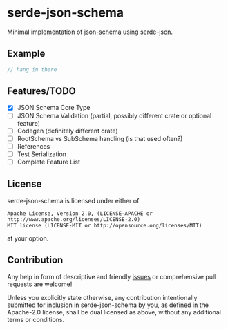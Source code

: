 # serde-json-schema

Minimal implementation of [json-schema](https://json-schema.org/specification.html) using [serde-json](https://github.com/serde-rs/json).

## Example

```rust
// hang in there
```

## Features/TODO

* [x] JSON Schema Core Type
* [ ] JSON Schema Validation (partial, possibly different crate or optional feature)
* [ ] Codegen (definitely different crate)
* [ ] RootSchema vs SubSchema handling (is that used often?)
* [ ] References
* [ ] Test Serialization
* [ ] Complete Feature List

## License

serde-json-schema is licensed under either of

    Apache License, Version 2.0, (LICENSE-APACHE or http://www.apache.org/licenses/LICENSE-2.0)
    MIT license (LICENSE-MIT or http://opensource.org/licenses/MIT)

at your option.

## Contribution

Any help in form of descriptive and friendly [issues](https://github.com/hoodie/serde-json-schema/issues) or comprehensive pull requests are welcome! 


Unless you explicitly state otherwise, any contribution intentionally submitted for inclusion in serde-json-schema by you, as defined in the Apache-2.0 license, shall be dual licensed as above, without any additional terms or conditions.
